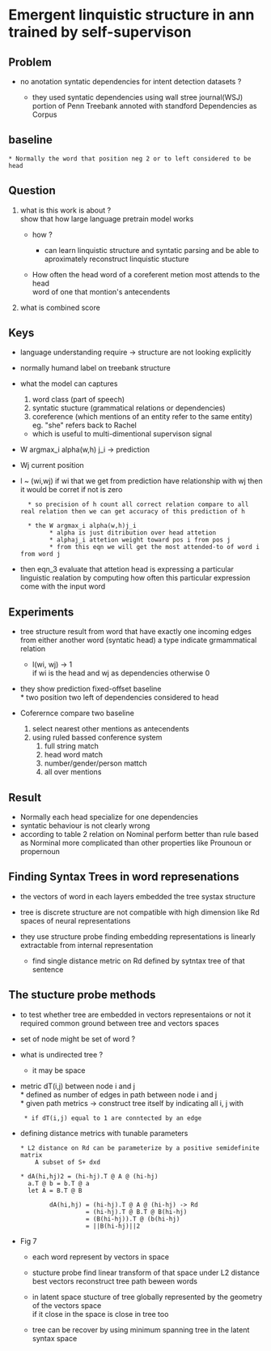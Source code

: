 # Emergent linquistic structure in ann trained by self-supervison 


 Problem  
---

 * no anotation syntatic dependencies 
      for intent detection datasets ? 


    * they used syntatic dependencies using wall stree journal(WSJ) portion of Penn Treebank annoted with standford Dependencies as Corpus   
 
 baseline 
---
 
    * Normally the word that position neg 2 or to left considered to be head  

 Question 
---
 1) what is this work is about ?   
   show that how large language pretrain model works
      
      * how ?  
          * can learn linquistic structure and syntatic parsing and be able to aproximately reconstruct linquistic stucture   

      * How often the head word of a coreferent metion most attends to the head   
      word of one that montion's antecendents

  
 2) what is combined score 

      
  
 Keys
--- 
 * language understanding require -> structure are not looking explicitly 
 * normally humand label on treebank structure
 * what the model can captures 
      1. word class (part of speech)
      2. syntatic stucture (grammatical relations or dependencies) 
      3. coreference (which mentions of an entity refer to the same entity) eg. "she" refers back to Rachel
      
      * which is useful to multi-dimentional supervison signal 

  * W argmax_i alpha(w,h) j_i -> prediction   
  * Wj current position  
  * l ~ (wi,wj) if wi that we get from prediction have relationship with wj 
          then it would be corret if not is zero 

          * so precision of h count all correct relation compare to all real relation then we can get accuracy of this prediction of h  

          * the W argmax_i alpha(w,h)j_i 
                * alpha is just ditribution over head attetion  
                * alphaj_i attetion weight toward pos i from pos j 
                * from this eqn we will get the most attended-to of word i from word j  


   * then eqn_3 evaluate that attetion head is expressing a particular linguistic realation by computing how often this particular expression come with the input word     
          

 Experiments
---
 
 * tree structure result from word that have exactly one incoming edges from either another word (syntatic head) a type indicate grmammatical relation 

   * l(wi, wj)  -> 1  
        if wi is the head and wj as dependencies otherwise 0   
 
 * they show prediction fixed-offset baseline  
       * two position two left of dependencies considered to head  

  * Coferernce  compare two baseline 
       
       1) select nearest other mentions as antecendents
       2) using ruled bassed conference system 
          1) full string match   
          2) head word match  
          3) number/gender/person mattch
          4) all over mentions
         
     
 Result 
--- 
  * Normally each head specialize for one dependencies
  * syntatic behaviour is not clearly wrong 
  * according to table 2 relation on Nominal perform better than rule based as Norminal more complicated than other properties like   Prounoun or propernoun 

 Finding Syntax Trees in word represenations  
---
* the vectors of word in each layers embedded the tree systax structure
* tree is discrete structure are not compatible with high dimension like Rd spaces of neural representations

* they use structure probe finding embedding representations is linearly extractable from internal representation     
   * find single distance metric on Rd defined by sytntax tree of that sentence 

 The stucture probe methods 
---
 
  * to test whether tree are embedded in vectors representaions or not  it required common ground between  tree and vectors spaces 
  
  * set of node might be set of word ?   

  * what is undirected tree ? 
     * it may be space

  * metric dT(i,j) between node i and j    
         * defined as number of edges in path between node i and j  
         * given path metrics -> construct tree itself by indicating all i, j with    

         * if dT(i,j) equal to 1 are conntected by an edge  

  * defining distance metrics with tunable parameters 
        
        * L2 distance on Rd can be parameterize by a positive semidefinite matrix
            A subset of S+ dxd
            
        * dA(hi,hj)2 = (hi-hj).T @ A @ (hi-hj)
          a.T @ b = b.T @ a
          let A = B.T @ B

                dA(hi,hj) = (hi-hj).T @ A @ (hi-hj) -> Rd
                          = (hi-hj).T @ B.T @ B(hi-hj) 
                          = (B(hi-hj)).T @ (b(hi-hj) 
                          = ||B(hi-hj)||2

   * Fig 7
      
     * each word represent by vectors in space  
     * stucture probe find linear transform of that space under L2 distance best vectors reconstruct tree path beween words
     
     * in latent space stucture of tree globally represented by the geometry of the vectors space    
         if it close in the space is close in tree too 
          

     * tree can be recover by using minimum spanning tree in the latent syntax space 



